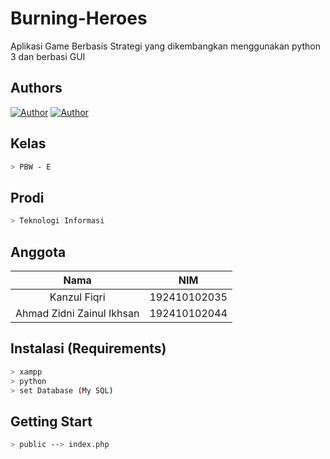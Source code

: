 # Burning-Heroes
Aplikasi Game Berbasis Strategi yang dikembangkan menggunakan python 3 dan berbasi GUI 

## Authors
<p align="left">
<a href="https://github.com/zidny-z"><img title="Author" src="https://img.shields.io/badge/Author-zidnyz-red.svg?style=for-the-badge&amp;logo=github"></a>
<a href="https://github.com/KanzulF"><img title="Author" src="https://img.shields.io/badge/Author-KanzulF-blue.svg?style=for-the-badge&amp;logo=github"></a>
</p>


## Kelas

```bash
> PBW - E
```

## Prodi

```bash
> Teknologi Informasi
```

## Anggota

| Nama                        | NIM                  |
| :-------------------------: | :------------------: |
|  Kanzul Fiqri               | 192410102035         |
|  Ahmad Zidni Zainul Ikhsan  | 192410102044         |

## Instalasi (Requirements)

```bash
> xampp
> python
> set Database (My SQL)
```

## Getting Start 

```bash
> public --> index.php
```
